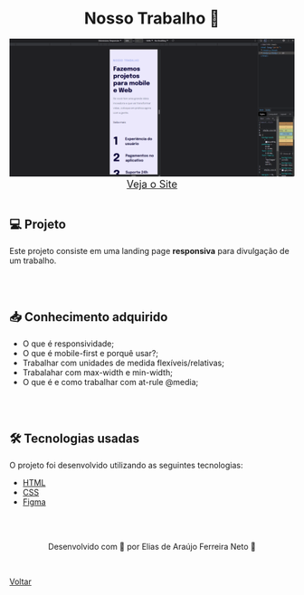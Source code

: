 <h1 align="center">Nosso Trabalho 📱</h1>

<img src="./demonstracao.gif">


<div align="center">
    <a style="font-size: 18px" href="https://elias-neto.github.io/Explorer/nivel03/stage03/projeto02" target="_blank"> Veja o Site</a>
</div>


<br>

<h2> 💻 Projeto </h2>

Este projeto consiste em uma landing page **responsiva** para divulgação de um trabalho.

<br>
<br>

<h2> 📥 Conhecimento adquirido </h2>

* O que é responsividade;
* O que é mobile-first e porquê usar?;
* Trabalhar com unidades de medida flexíveis/relativas;
* Trabalahar com max-width e min-width;
* O que é e como trabalhar com at-rule @media;

<br>
<br>

<h2> 🛠 Tecnologias usadas </h2>

O projeto foi desenvolvido utilizando as seguintes tecnologias:

- [HTML](https://www.w3schools.com/html/)
- [CSS](https://www.w3schools.com/css/default.asp)
- [Figma](https://www.figma.com/design/)

<br>
<br>

<p align="center"> Desenvolvido com 💜 por Elias de Araújo Ferreira Neto 👋 <p>

<br>

<a href="../README.md">Voltar</a>